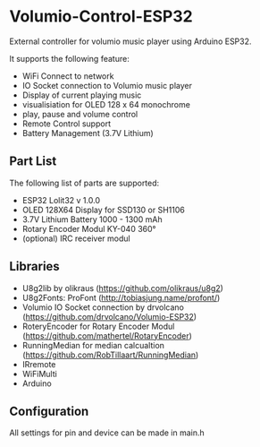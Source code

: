 # Volumio-Control-ESP32
External controller for volumio music player using Arduino ESP32.

It supports the following feature: 
* WiFi Connect to network
* IO Socket connection to Volumio music player
* Display of current playing music
* visualisiation for OLED 128 x 64 monochrome
* play, pause and volume control 
* Remote Control support
* Battery Management (3.7V Lithium)

## Part List
The following list of parts are supported:
* ESP32 Lolit32 v 1.0.0
* OLED 128X64 Display for SSD130 or SH1106 
* 3.7V Lithium Battery 1000 - 1300 mAh
* Rotary Encoder Modul KY-040 360°
* (optional) IRC receiver modul

## Libraries
* U8g2lib by olikraus (https://github.com/olikraus/u8g2)
* U8g2Fonts: ProFont (http://tobiasjung.name/profont/)
* Volumio IO Socket connection by drvolcano (https://github.com/drvolcano/Volumio-ESP32)
* RoteryEncoder for Rotary Encoder Modul (https://github.com/mathertel/RotaryEncoder) 
* RunningMedian for median calcualtion (https://github.com/RobTillaart/RunningMedian)
* IRremote
* WiFiMulti
* Arduino


## Configuration
All settings for pin and device can be made in main.h 
